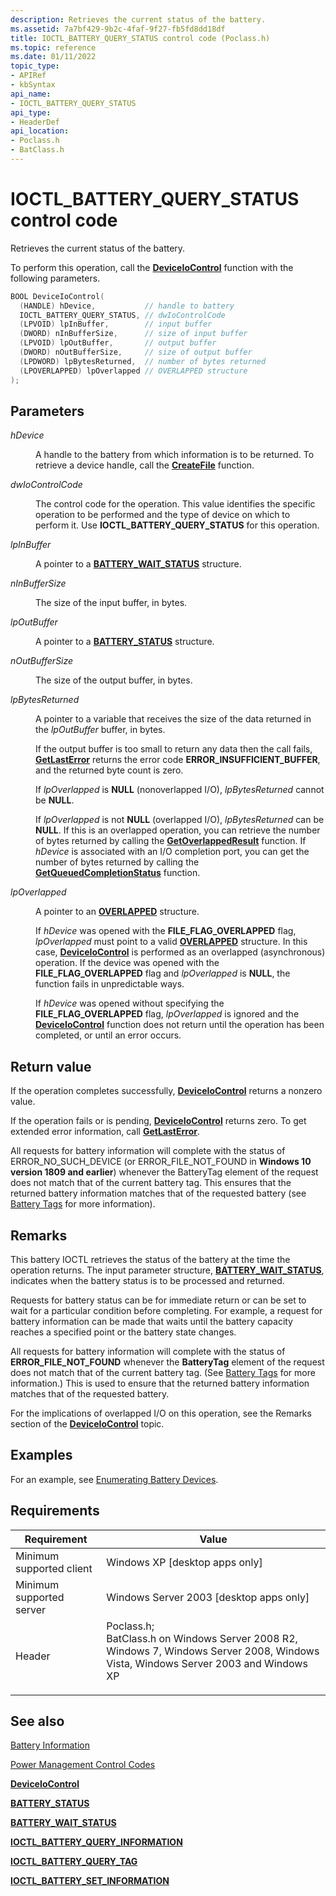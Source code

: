 ```yaml
---
description: Retrieves the current status of the battery.
ms.assetid: 7a7bf429-9b2c-4faf-9f27-fb5fd8dd18df
title: IOCTL_BATTERY_QUERY_STATUS control code (Poclass.h)
ms.topic: reference
ms.date: 01/11/2022
topic_type:
- APIRef
- kbSyntax
api_name:
- IOCTL_BATTERY_QUERY_STATUS
api_type:
- HeaderDef
api_location:
- Poclass.h
- BatClass.h
---
```


# IOCTL\_BATTERY\_QUERY\_STATUS control code

Retrieves the current status of the battery.

To perform this operation, call the [**DeviceIoControl**](/windows/desktop/api/ioapiset/nf-ioapiset-deviceiocontrol) function with the following parameters.


```C++
BOOL DeviceIoControl(
  (HANDLE) hDevice,           // handle to battery
  IOCTL_BATTERY_QUERY_STATUS, // dwIoControlCode
  (LPVOID) lpInBuffer,        // input buffer
  (DWORD) nInBufferSize,      // size of input buffer
  (LPVOID) lpOutBuffer,       // output buffer
  (DWORD) nOutBufferSize,     // size of output buffer
  (LPDWORD) lpBytesReturned,  // number of bytes returned
  (LPOVERLAPPED) lpOverlapped // OVERLAPPED structure
);
```



## Parameters

<dl> <dt>

*hDevice* 
</dt> <dd>

A handle to the battery from which information is to be returned. To retrieve a device handle, call the [**CreateFile**](/windows/desktop/api/fileapi/nf-fileapi-createfilea) function.

</dd> <dt>

*dwIoControlCode* 
</dt> <dd>

The control code for the operation. This value identifies the specific operation to be performed and the type of device on which to perform it. Use **IOCTL\_BATTERY\_QUERY\_STATUS** for this operation.

</dd> <dt>

*lpInBuffer* 
</dt> <dd>

A pointer to a [**BATTERY\_WAIT\_STATUS**](battery-wait-status-str.md) structure.

</dd> <dt>

*nInBufferSize* 
</dt> <dd>

The size of the input buffer, in bytes.

</dd> <dt>

*lpOutBuffer* 
</dt> <dd>

A pointer to a [**BATTERY\_STATUS**](battery-status-str.md) structure.

</dd> <dt>

*nOutBufferSize* 
</dt> <dd>

The size of the output buffer, in bytes.

</dd> <dt>

*lpBytesReturned* 
</dt> <dd>

A pointer to a variable that receives the size of the data returned in the *lpOutBuffer* buffer, in bytes.

If the output buffer is too small to return any data then the call fails, [**GetLastError**](/windows/desktop/api/errhandlingapi/nf-errhandlingapi-getlasterror) returns the error code **ERROR\_INSUFFICIENT\_BUFFER**, and the returned byte count is zero.

If *lpOverlapped* is **NULL** (nonoverlapped I/O), *lpBytesReturned* cannot be **NULL**.

If *lpOverlapped* is not **NULL** (overlapped I/O), *lpBytesReturned* can be **NULL**. If this is an overlapped operation, you can retrieve the number of bytes returned by calling the [**GetOverlappedResult**](/windows/desktop/api/ioapiset/nf-ioapiset-getoverlappedresult) function. If *hDevice* is associated with an I/O completion port, you can get the number of bytes returned by calling the [**GetQueuedCompletionStatus**](/windows/desktop/api/ioapiset/nf-ioapiset-getqueuedcompletionstatus) function.

</dd> <dt>

*lpOverlapped* 
</dt> <dd>

A pointer to an [**OVERLAPPED**](/windows/desktop/api/minwinbase/ns-minwinbase-overlapped) structure.

If *hDevice* was opened with the **FILE\_FLAG\_OVERLAPPED** flag, *lpOverlapped* must point to a valid [**OVERLAPPED**](/windows/desktop/api/minwinbase/ns-minwinbase-overlapped) structure. In this case, [**DeviceIoControl**](/windows/desktop/api/ioapiset/nf-ioapiset-deviceiocontrol) is performed as an overlapped (asynchronous) operation. If the device was opened with the **FILE\_FLAG\_OVERLAPPED** flag and *lpOverlapped* is **NULL**, the function fails in unpredictable ways.

If *hDevice* was opened without specifying the **FILE\_FLAG\_OVERLAPPED** flag, *lpOverlapped* is ignored and the [**DeviceIoControl**](/windows/desktop/api/ioapiset/nf-ioapiset-deviceiocontrol) function does not return until the operation has been completed, or until an error occurs.

</dd> </dl>

## Return value

If the operation completes successfully, [**DeviceIoControl**](/windows/desktop/api/ioapiset/nf-ioapiset-deviceiocontrol) returns a nonzero value.

If the operation fails or is pending, [**DeviceIoControl**](/windows/desktop/api/ioapiset/nf-ioapiset-deviceiocontrol) returns zero. To get extended error information, call [**GetLastError**](/windows/desktop/api/errhandlingapi/nf-errhandlingapi-getlasterror).

All requests for battery information will complete with the status of ERROR_NO_SUCH_DEVICE (or ERROR_FILE_NOT_FOUND in **Windows 10 version 1809 and earlier**) whenever the BatteryTag element of the request does not match that of the current battery tag. This ensures that the returned battery information matches that of the requested battery (see [Battery Tags](battery-information.md) for more information).

## Remarks

This battery IOCTL retrieves the status of the battery at the time the operation returns. The input parameter structure, [**BATTERY\_WAIT\_STATUS**](battery-wait-status-str.md), indicates when the battery status is to be processed and returned.

Requests for battery status can be for immediate return or can be set to wait for a particular condition before completing. For example, a request for battery information can be made that waits until the battery capacity reaches a specified point or the battery state changes.

All requests for battery information will complete with the status of **ERROR\_FILE\_NOT\_FOUND** whenever the **BatteryTag** element of the request does not match that of the current battery tag. (See [Battery Tags](battery-information.md) for more information.) This is used to ensure that the returned battery information matches that of the requested battery.

For the implications of overlapped I/O on this operation, see the Remarks section of the [**DeviceIoControl**](/windows/desktop/api/ioapiset/nf-ioapiset-deviceiocontrol) topic.

## Examples

For an example, see [Enumerating Battery Devices](enumerating-battery-devices.md).

## Requirements



| Requirement | Value |
|-------------------------------------|---------------------------------------------------------------------------------------------------------------------------------------------------------------------------------------------------------------------------------------------------------------------|
| Minimum supported client<br/> | Windows XP \[desktop apps only\]<br/>                                                                                                                                                                                                                         |
| Minimum supported server<br/> | Windows Server 2003 \[desktop apps only\]<br/>                                                                                                                                                                                                                |
| Header<br/>                   | <dl> <dt>Poclass.h; </dt> <dt>BatClass.h on Windows Server 2008 R2, Windows 7, Windows Server 2008, Windows Vista, Windows Server 2003 and Windows XP</dt> </dl> |



## See also

<dl> <dt>

[Battery Information](battery-information.md)
</dt> <dt>

[Power Management Control Codes](power-management-control-codes.md)
</dt> <dt>

[**DeviceIoControl**](/windows/desktop/api/ioapiset/nf-ioapiset-deviceiocontrol)
</dt> <dt>

[**BATTERY\_STATUS**](battery-status-str.md)
</dt> <dt>

[**BATTERY\_WAIT\_STATUS**](battery-wait-status-str.md)
</dt> <dt>

[**IOCTL\_BATTERY\_QUERY\_INFORMATION**](ioctl-battery-query-information.md)
</dt> <dt>

[**IOCTL\_BATTERY\_QUERY\_TAG**](ioctl-battery-query-tag.md)
</dt> <dt>

[**IOCTL\_BATTERY\_SET\_INFORMATION**](ioctl-battery-set-information.md)
</dt> </dl>

 

